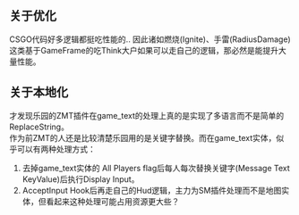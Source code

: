 ## 关于优化
CSGO代码好多逻辑都挺吃性能的.. 因此诸如燃烧(Ignite)、手雷(RadiusDamage)这类基于GameFrame的吃Think大户如果可以走自己的逻辑，那必然是能提升大量性能。

## 关于本地化
才发现乐园的ZMT插件在game_text的处理上真的是实现了多语言而不是简单的ReplaceString。  
作为前ZMT的人还是比较清楚乐园用的是关键字替换。而在game_text实体，似乎可以有两种处理方式：  
1. 去掉game_text实体的 All Players flag后每人每次替换关键字(Message Text KeyValue)后执行Display Input。
2. AcceptInput Hook后再走自己的Hud逻辑，主力为SM插件处理而不是地图实体，但看起来这种处理可能占用资源更大些？
